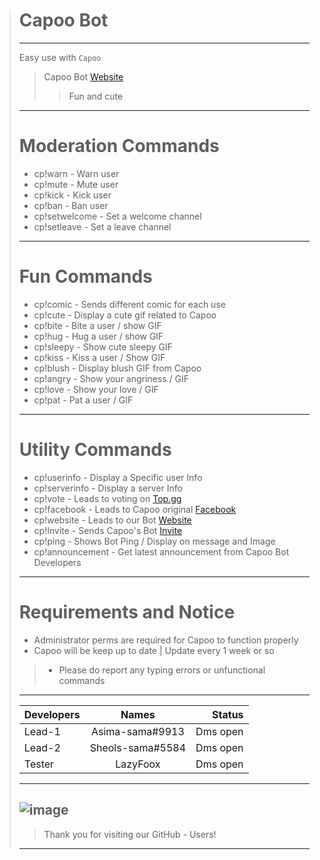 > # Capoo Bot
>---
> Easy use with `Capoo`
>> Capoo Bot [Website](https://capoo-bot.webnode.com/)
> > > Fun and cute
>
>---
> # Moderation Commands
>
>- cp!warn - Warn user
>- cp!mute - Mute user
>- cp!kick - Kick user
>- cp!ban - Ban user
>- cp!setwelcome - Set a welcome channel
>- cp!setleave - Set a leave channel
>
>---
> # Fun Commands
>
>- cp!comic - Sends different comic for each use
>- cp!cute - Display a cute gif related to Capoo
>- cp!bite - Bite a user / show GIF
>- cp!hug - Hug a user / show GIF
>- cp!sleepy - Show cute sleepy GIF
>- cp!kiss - Kiss a user / Show GIF
>- cp!blush - Display blush GIF from Capoo
>- cp!angry - Show your angriness / GIF
>- cp!love - Show your love / GIF
>- cp!pat - Pat a user / GIF
>
>---
> # Utility Commands
>
>- cp!userinfo - Display a Specific user Info
>- cp!serverinfo - Display a server Info
>- cp!vote - Leads to voting on [Top.gg](https://top.gg/)
>- cp!facebook - Leads to Capoo original [Facebook](https://www.facebook.com/capoocat/)
>- cp!website - Leads to our Bot [Website](https://capoo-bot.webnode.com/)
>- cp!Invite - Sends Capoo's Bot [Invite](https://discord.com/oauth2/authorize?client_id=721148644031725578&permissions=8&scope=bot)
>- cp!ping - Shows Bot Ping / Display on message and Image
>- cp!announcement - Get latest announcement from Capoo Bot Developers
>
>---
> # Requirements and Notice
>
>- Administrator perms are required for Capoo to function properly
>- Capoo will be keep up to date | Update every 1 week or so
>>- Please do report any typing errors or unfunctional commands
>---
> | Developers        | Names       |  Status  |
> | ------------- |:---------------:| --------:|
> | Lead-1        | Asima-sama#9913 | Dms open |
> | Lead-2        | Sheols-sama#5584| Dms open |
> | Tester        |    LazyFoox     | Dms open |
>---
> ![image](https://fcbk.su/_data/stickers/bugcat_capoo/bugcat_capoo_08.png "image")
>---
> > Thank you for visiting our GitHub - Users!
>---

